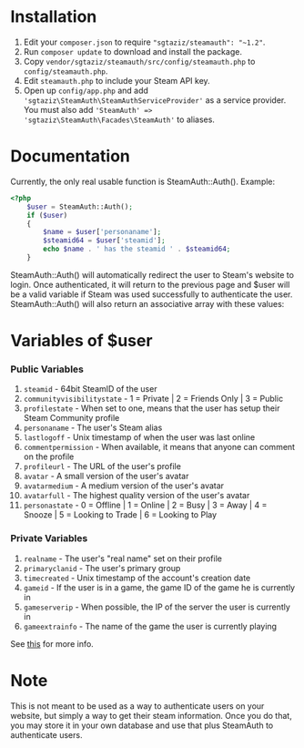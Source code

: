 # Installation
1. Edit your `composer.json` to require `"sgtaziz/steamauth": "~1.2"`.
2. Run `composer update` to download and install the package.
3. Copy `vendor/sgtaziz/steamauth/src/config/steamauth.php` to `config/steamauth.php`.
4. Edit `steamauth.php` to include your Steam API key.
5. Open up `config/app.php` and add `'sgtaziz\SteamAuth\SteamAuthServiceProvider'` as a service provider. You must also add `'SteamAuth' => 'sgtaziz\SteamAuth\Facades\SteamAuth'` to aliases. 

# Documentation
Currently, the only real usable function is SteamAuth::Auth(). Example:
```php
<?php
	$user = SteamAuth::Auth();
	if ($user)
	{
		$name = $user['personaname'];
		$steamid64 = $user['steamid'];
		echo $name . ' has the steamid ' . $steamid64;
	}
```
SteamAuth::Auth() will automatically redirect the user to Steam's website to login. Once authenticated, it will return to the previous page and $user will be a valid variable if Steam was used successfully to authenticate the user.
SteamAuth::Auth() will also return an associative array with these values:

# Variables of $user
### Public Variables
1. `steamid` - 64bit SteamID of the user
2. `communityvisibilitystate` - 1 = Private | 2 = Friends Only | 3 = Public
3. `profilestate` - When set to one, means that the user has setup their Steam Community profile
4. `personaname` - The user's Steam alias
5. `lastlogoff` - Unix timestamp of when the user was last online
6. `commentpermission` - When available, it means that anyone can comment on the profile
7. `profileurl` - The URL of the user's profile
8. `avatar` - A small version of the user's avatar
9. `avatarmedium` - A medium version of the user's avatar
10. `avatarfull` - The highest quality version of the user's avatar
11. `personastate` - 0 = Offline | 1 = Online | 2 = Busy | 3 = Away | 4 = Snooze | 5 = Looking to Trade | 6 = Looking to Play

### Private Variables
1. `realname` - The user's "real name" set on their profile
2. `primaryclanid` - The user's primary group
3. `timecreated` - Unix timestamp of the account's creation date
4. `gameid` - If the user is in a game, the game ID of the game he is currently in
5. `gameserverip` - When possible, the IP of the server the user is currently in
6. `gameextrainfo` - The name of the game the user is currently playing

See [this][steamcommunitywiki] for more info.

[steamcommunitywiki]: https://developer.valvesoftware.com/wiki/Steam_Web_API#GetPlayerSummaries_.28v0002.29

# Note
This is not meant to be used as a way to authenticate users on your website, but simply a way to get their steam information. Once you do that, you may store it in your own database and use that plus SteamAuth to authenticate users.
